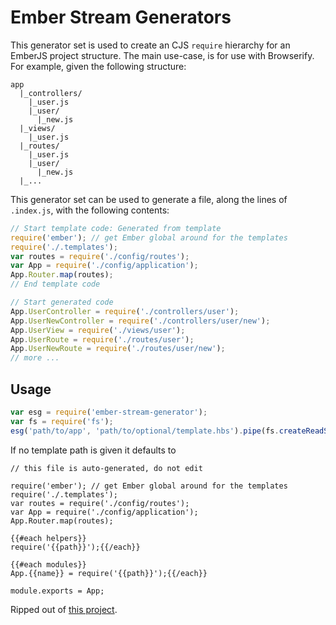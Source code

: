 Ember Stream Generators
==============================

This generator set is used to create an CJS `require` hierarchy for an EmberJS project structure.
The main use-case, is for use with Browserify.  
For example, given the following structure:


```
app
  |_controllers/
    |_user.js
    |_user/
      |_new.js
  |_views/
    |_user.js
  |_routes/
    |_user.js
    |_user/
      |_new.js
  |_...
```

This generator set can be used to generate a file, along the lines of `.index.js`, with the following contents:

```js
// Start template code: Generated from template
require('ember'); // get Ember global around for the templates
require('./.templates');
var routes = require('./config/routes');
var App = require('./config/application');
App.Router.map(routes);
// End template code

// Start generated code
App.UserController = require('./controllers/user');
App.UserNewController = require('./controllers/user/new');
App.UserView = require('./views/user');
App.UserRoute = require('./routes/user');
App.UserNewRoute = require('./routes/user/new');
// more ...
```

## Usage

```js
var esg = require('ember-stream-generator');
var fs = require('fs');
esg('path/to/app', 'path/to/optional/template.hbs').pipe(fs.createReadStream('output/path'));
```
If no template path is given it defaults to

```
// this file is auto-generated, do not edit

require('ember'); // get Ember global around for the templates
require('./.templates');
var routes = require('./config/routes');
var App = require('./config/application');
App.Router.map(routes);

{{#each helpers}}
require('{{path}}');{{/each}}

{{#each modules}}
App.{{name}} = require('{{path}}');{{/each}}

module.exports = App;
```

Ripped out of [this project](https://github.com/rpflorence/loom-ember).
